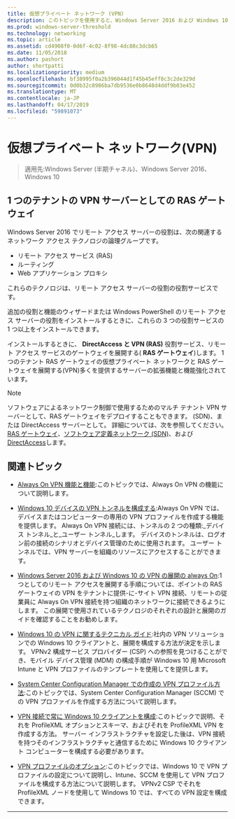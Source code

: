 ```yaml
---
title: 仮想プライベート ネットワーク (VPN)
description: このトピックを使用すると、Windows Server 2016 および Windows 10 VPN 機能と機能について説明します。
ms.prod: windows-server-threshold
ms.technology: networking
ms.topic: article
ms.assetid: cd4908f0-0d6f-4c02-8f98-4dc88c3dcb65
ms.date: 11/05/2018
ms.author: pashort
author: shortpatti
ms.localizationpriority: medium
ms.openlocfilehash: bf38995f0a2b396044d1f45b45eff8c3c2de329d
ms.sourcegitcommit: 0d0b32c8986ba7db9536e0b8648d4ddf9b03e452
ms.translationtype: MT
ms.contentlocale: ja-JP
ms.lasthandoff: 04/17/2019
ms.locfileid: "59891073"
---
```

# <a name="virtual-private-networking-vpn"></a>仮想プライベート ネットワーク\(VPN\)

>適用先:Windows Server (半期チャネル)、Windows Server 2016、Windows 10

## <a name="ras-gateway-as-a-single-tenant-vpn-server"></a>1 つのテナントの VPN サーバーとしての RAS ゲートウェイ

Windows Server 2016 でリモート アクセス サーバーの役割は、次の関連するネットワーク アクセス テクノロジの論理グループです。

- リモート アクセス サービス (RAS)
- ルーティング
- Web アプリケーション プロキシ

これらのテクノロジは、リモート アクセス サーバーの役割の役割サービスです。

追加の役割と機能のウィザードまたは Windows PowerShell のリモート アクセス サーバーの役割をインストールするときに、これらの 3 つの役割サービスの 1 つ以上をインストールできます。

インストールするときに、 **DirectAccess と VPN (RAS)** 役割サービス、リモート アクセス サービスのゲートウェイを展開する\( **RAS ゲートウェイ**\)します。 1 つのテナント RAS ゲートウェイの仮想プライベート ネットワークと RAS ゲートウェイを展開する\(VPN\)多くを提供するサーバーの拡張機能と機能強化されています。

>[!NOTE]
>ソフトウェアによるネットワーク制御で使用するためのマルチ テナント VPN サーバーとして、RAS ゲートウェイをデプロイすることもできます。 \(SDN\)、または DirectAccess サーバーとして。 詳細については、次を参照してください。 [RAS ゲートウェイ](https://docs.microsoft.com/windows-server/remote/remote-access/ras-gateway/ras-gateway)、[ソフトウェア定義ネットワーク (SDN)](https://docs.microsoft.com/windows-server/networking/sdn/software-defined-networking)、および[DirectAccess](https://docs.microsoft.com/windows-server/remote/remote-access/directaccess/directaccess)します。

## <a name="related-topics"></a>関連トピック
- [Always On VPN 機能と機能](vpn-map-da.md):このトピックでは、Always On VPN の機能について説明します。 

- [Windows 10 デバイスの VPN トンネルを構成する](vpn-device-tunnel-config.md):Always On VPN では、デバイスまたはコンピューターの専用の VPN プロファイルを作成する機能を提供します。 Always On VPN 接続には、トンネルの 2 つの種類:_デバイス トンネル_と_ユーザー トンネル_します。 デバイスのトンネルは、ログオン前の接続のシナリオとデバイス管理のために使用されます。 ユーザー トンネルでは、VPN サーバーを組織のリソースにアクセスすることができます。

- [Windows Server 2016 および Windows 10 の VPN の展開の always On](always-on-vpn/deploy/always-on-vpn-deploy.md):1 つとしてのリモート アクセスを展開する手順については、ポイントの RAS ゲートウェイの VPN をテナントに提供\-に\-サイト VPN 接続、リモートの従業員に Always On VPN 接続を持つ組織のネットワークに接続できるようにします。 この展開で使用されているテクノロジのそれぞれの設計と展開のガイドを確認することをお勧めします。

- [Windows 10 の VPN に関するテクニカル ガイド](https://docs.microsoft.com/windows/access-protection/vpn/vpn-guide):社内の VPN ソリューションでの Windows 10 クライアントと、展開を構成する方法が決定を示します。 VPNv2 構成サービス プロバイダー (CSP) への参照を見つけることができ、モバイル デバイス管理 (MDM) の構成手順が Windows 10 用 Microsoft Intune と VPN プロファイルのテンプレートを使用してを提供します。

- [System Center Configuration Manager での作成の VPN プロファイル方法](https://docs.microsoft.com/sccm/protect/deploy-use/create-vpn-profiles):このトピックでは、System Center Configuration Manager (SCCM) での VPN プロファイルを作成する方法について説明します。

- [VPN 接続で常に Windows 10 クライアントを構成](https://docs.microsoft.com/windows-server/remote/remote-access/vpn/always-on-vpn/deploy/vpn-deploy-client-vpn-connections):このトピックで説明、それを ProfileXML オプションとスキーマ、およびそれを ProfileXML VPN を作成する方法。 サーバー インフラストラクチャを設定した後は、VPN 接続を持つそのインフラストラクチャと通信するために Windows 10 クライアント コンピューターを構成する必要があります。 

- [VPN プロファイルのオプション](https://docs.microsoft.com/windows/access-protection/vpn/vpn-profile-options):このトピックでは、Windows 10 で VPN プロファイルの設定について説明し、Intune、SCCM を使用して VPN プロファイルを構成する方法について説明します。 VPNv2 CSP でそれを ProfileXML ノードを使用して Windows 10 では、すべての VPN 設定を構成できます。

---